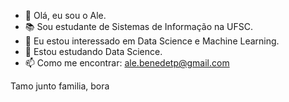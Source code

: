- 👋 Olá, eu sou o Ale.
- 📚 Sou estudante de Sistemas de Informação na UFSC.
- 👀 Eu estou interessado em Data Science e Machine Learning.
- 🌱 Estou estudando Data Science.
- 📫 Como me encontrar: ale.benedetp@gmail.com

<head>
  <link rel="stylesheet" href="https://cdn.jsdelivr.net/gh/devicons/devicon@latest/devicon.min.css">  
</head>
  

Tamo junto familia, bora 
